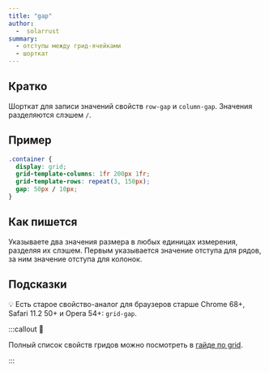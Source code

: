 ```yaml
---
title: "gap"
author:
  -  solarrust
summary:
  - отступы между грид-ячейками
  - шорткат
---
```


## Кратко

Шорткат для записи значений свойств `row-gap` и `column-gap`. Значения разделяются слэшем `/`.

## Пример

```css
.container {
  display: grid;
  grid-template-columns: 1fr 200px 1fr;
  grid-template-rows: repeat(3, 150px);
  gap: 50px / 10px;
}
```

## Как пишется

Указываете два значения размера в любых единицах измерения, разделяя их слэшем. Первым указывается значение отступа для рядов, за ним значение отступа для колонок.

## Подсказки

💡 Есть старое свойство-аналог для браузеров старше Chrome 68+, Safari 11.2 50+ и Opera 54+: `grid-gap`.

:::callout 📝

Полный список свойств гридов можно посмотреть в [гайде по grid](/css/articles/grid-guide/).

:::
